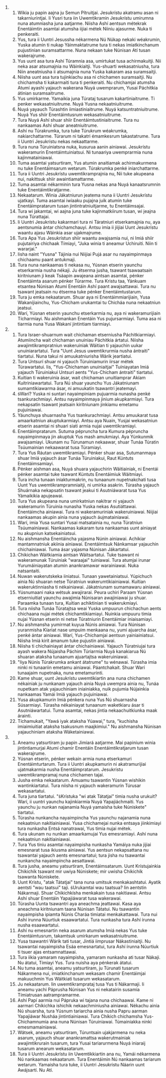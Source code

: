 <ol>
  <li>
    <ol>
      <li>Wikia ju papin aajna ju Semun Pítruitjai. Jesukrístu akatramu asan ni takarniurintjai. Ii Yusri tura iin Uwemtikramin Jesukrístu umirumna nuna atumniasha juna aatjarme. Niisha Ashí aentsun métekrak Enentáimtin asamtai atumsha iijiai métek Niiniu ajasurme. Nuka ti penkeraiti.</li>
      <li>Yus, tura ii Uuntri Jesussha nékarmena Nú Núkap nekaki wéakrumin, Yuska atumin ti nukap Yáinmaktatrume tura ti nekas imiatkinchanum pujustinian suramsattarme. Nuna nekaan tuke Núnisan Atí tusan wakerajrume.</li>
      <li>Yus uunt asa tura Ashí Túramnia asa, umirtukat tusa achirmakuitji. Nii neka asar atsumajnia nu Wáinkiaitji. Yus-shuarti wekasatniusha, tura Niin aneatniusha ii atsumajnia nuna Yuska kakaram asa suramsaitji.</li>
      <li>Niisha uunt asa tura tujinkiachu asa ni chichamen suramsaitji. Nu chichamsha ti kakarmaiti tura ti penkeraiti. Nu chichamjai atumsha Atumí ayashi yajauch wakerana Nuyá uwemprarum, Yusai Páchitkia átinian suramsaitrume.</li>
      <li>Yus umirkarme. Yamaikia juna Túrataj tusarum kakartiniaitrume. Ti penker wekasatniuitrume. Nuyá Yusna nekaatniuitrume.</li>
      <li>Nuyá yayauch Túrashtin iimiastiniaitrume. Nuyá katsuntratniuitrume. Nuyá Yus shiir Enentáimtusrum wekasatniuitrume.</li>
      <li>Tura Nuyá Ashí shuar shiir Enentáimtustiniaitrume. Tura nu nankaamas Ashí shuar aneatniuitrume.</li>
      <li>Ashí nu Túrakrumka, tura tuke Túrukrum wéakrumka, nakiarchattarme. Túrarum ni takatri émamkesrum takastatrume. Tura ii Uuntri Jesukrístu nekas nekaattarme.</li>
      <li>Tura nuna Túruiniatsna nuka, kusurua aanin ainiawai. Jesukrístu wakeramurin Enentáimtuiniatsui. Ni tunaariya uwemprarmia nuna kajinmatainiawai.</li>
      <li>Tuma asamtai yatsurtiram, Yus atumin anaitiamak achirmakurmena nu tuke Enentáimsarum wetarum. Túrakrumka penké iniarchattarme.</li>
      <li>Tura ii Uuntri Jesukrístu uwemtikramprajnia nu, Nii tuke akupeana nui, nakittsuk shiir awaintiamattarme.</li>
      <li>Tuma asamtai nékarminin tura Yusna nekas ana Nuyá kanaatsrumnin tuke Enentáimtikratjarme.</li>
      <li>Nekaatarum. Winia Jákatniurun jeatema nuna ii Uuntri Jesukrístu ujatkayi. Tuma asamtai iwiaaku pujajna juik atumin tuke Enentáimpratarum tusan jintintratniuitjarme, tu Enentáimsajai.</li>
      <li>Tura wi jakamtai, wi aajna juna tuke kajinmatkiirum tusan, wi jeajna nuna Túrattajai.</li>
      <li>Ii Uuntri Jesukrístu kakarmari tura ni Táratniuri etserkamajnia nu, aya aentsnumia ántar chichamchauyi. Antsu imia ii jiijiai Uunt Jesukrístu waantu ajasu Wáinkia asar ujakmajrume.</li>
      <li>Tura Apa Yus Jesukrístun shiir waantu awajsamia nui, ni Imiá shiir pujutairiya chichaak Tímiayi, "Juka winia ti aneamur Uchiruiti. Niin ti wararjai."</li>
      <li>Iisha naint "Yusna" Tájinia nui Niijiai Pujá asar nu nayaimpinmaya chichaamu paant antukmaji.</li>
      <li>Tura nuna nankaamas ti nekasa nu, Yúsnan etserin yaunchu etserkarmia nusha nékaji. Ju étserma jusha, tsawant tsawaatsain kiritniunam ji keak Tsáapin awajeana aintsan asamtai, pénker Enentáimta asarum pénker Túrarme. Tura Kristu taa, Yánkuam etsantea Núnisan Atumí Enentáin Ashí paant awajsattawai. Tura nu tsawant jeatsain nu étserma tuke pénker Enentáimtustarum.</li>
      <li>Tura ju emka nekaatarum. Shuar aya ni Enentáimmiarijiain, Yusa Wakaníjiainchu, Yus-Chicham urukamtai tu Chicháa nuna nekaatniun jeatsui.</li>
      <li>Warí, Yúsnan etserin yaunchu etserkarmia nu, aya ni wakeramurijiain Tícharmiayi. Nu aishmankan Enentáin Yus pujursarmiayi. Tuma asa ni tiarmia nuna Yusa Wakaní jintintiam tiarmiayi.</li>
    </ol>
  </li>
  <li>
    <ol>
      <li>Tura Israer-shuarnum wait chichaman etserniusha Páchitkiarmiayi. Atumiincha wait chichaman unuiniau Páchitkia ártatui. Niisha awajimtikrampratniun wakeruiniak Wáitian ti yajauchin uukar unuiniarartatui. Tura "Uunt Jesus uwemtikrurmia nusha ántraiti" tiartatui. Nuna takui ni amuukatniurisha Wárik jeartiatui.</li>
      <li>Tura Untsurí shuar ni yajauch Túruiniamurin iirsar métek Túrawartatui. Iis, "Yus-Chichaman unuiniaitjai" Tuíniayatan Imiá yajauch Túruiniakui Untsurí aents "Yus-Chicham ántraiti" tiartatui.</li>
      <li>Kuítian ti wakeruinia ásar, wait chichaman unuitiamprar Akíam Kuítriniawartatui. Tura Nú shuar yaunchu Yus Jákatniunam sumamtikiawarma ásar, ni amuukatin tsawantri jeatemayi.</li>
      <li>ṡWarí? Yuska ni suntari nayaimpiniam pujuarmia nunasha penké tsankurachmiayi. Antsu nayaimpinmaya jinium akupkarmiayi. Tura nekapsatin tsawant jeatsain kiritniunam jinkiamu emetamu pujuiniawai.</li>
      <li>Yáunchuya shuarnasha Yus tsankurachmiayi. Antsu amuukarat tusa amaarkatniun akuptukarmiayi. Antsu aya Nuain, Yusjai wekasatniun etserin asamtai ni shuari siati armia nujai uwemtikramiayi.</li>
      <li>Enentáimpratarum. Sutuma pépruncha tura Kumura pépruncha nayaimpinmaya jin akuptuk Yus mash amukmiayi. Aya Yúnkunmik awajsamiayi. Ukunam nu Túrunamun nekaawar, shuar Tunáa Túratin Tsúumainian nekaawarat tusa Túramiayi.</li>
      <li>Tura Yus Ráutan uwemtikramiayi. Pénker shuar asa, Sutumanmaya shuar Imiá yajauch ásar Tunáa Túruiniakui, Raut Kúntuts Enentáimsamiayi.</li>
      <li>Pénker aishman asa, Nuyá shuara yajauchirin Wáitiainiak, ni Enentái pénker asamtai tuke tsawant Kúntuts Enentáimiuk Wáitmiayi.</li>
      <li>Tura incha tunaan iniakturmakrin, nu tunaanum nupetnakchati tusa Uunt Yus uwemtikrampramniaitji, ni umirka asakrin. Túrasha yajauch Shuárnaka nekapsatin tsawant jeakui ti Asutniáwarat tusa Yus Yámaikikia apujeawai.</li>
      <li>Tura Yus akupeana nuna umirkatniun nakitrar ni yajauch wakeramurin Túruinia nunasha Yuska nekas Asutiáttawai. Enentáimcha ainiawai. Tura ni wakeramuriniak wakeruiniawai. Niijiai nankaamas akupin ainia nuna yajauch áujmatainiawai.</li>
      <li>Warí, imia Yusa suntari Yusai matsatainia nu, nuna Túratniun Tsúumainiawai. Nankaamas kakaram tura nankaamas uunt ainiayat nu akupniun katsekainiatsui.</li>
      <li>Nu aishmansha Enentáincha yajasma Núnin ainiawai. Achikiar mantamnatniuk akiinia ainiawai. Enentáimtsuk Nánkamsar yajauchin chichainiawai. Tuma ásar yajasma Núnisan Jákartatui.</li>
      <li>Chikichan Wáitkiamia aintsan Wáitsartatui. Tuke tsawant ni wakeramunak Túruiniak "waraajai" tuiniawai. Tura atumjai irunar Yurumáiniayatan atumin anankramawar warainiawai. Nuka natsantaiti.</li>
      <li>Nuwan wakerutskeka iiniatsui. Tunaan yawetainiatsui. Yúpichuch ainia Nú shuaran netse Túratniun wakerumtikiainiawai. Kuítian wakeruktinniasha ti nékainiawai. Jákatniunam sumamawaru ainiawai.</li>
      <li>Yúsnumaani naka wétsuk awajirarai. Peura uchiri Paraam Yúsnan etserniuitiat yaunchu awajimia Núnisaran awajiniawai ju shuar. Paraamka tunaan tura, Kuítian achiktinian ti wakerukmiayi.</li>
      <li>Tura niisha Tunáa Túratajtsa weai Yuska umpuurun chichachun aents chichaana nujai métek chichamtikiamiayi. Nuinkia umpuuru timia nujai Yúsnan etserin ni netse Túratniurin Enentáimiar iniaisamiayi.</li>
      <li>Nu aishmansha yumirmat kuyua Núnis ainiawai. Tura Núnisan yuranmisha Kíariat nase umpuim menkaana nu, yumi ajuarcha ásar, penké ántar ainiawai. Warí, Yus-Chichamjai aentsun yainiainiatsui. Niisha Imiá kirit ámanum tuke pujustin ainiawai.</li>
      <li>Niisha ti chichainiayat ántar chichainiawai. Yajauch Túratniujai tura ayash wakera Nújaisha Páchim Túriarmia Nuyá kanakiarua Nú shuaran ataksha tunaanum ajuartajtsa wakeruiniawai.</li>
      <li>"Iiya Núnis Túrakrumka ankant átatrume" tu wénawai. Túrasha imia ninki ni tunaariin emetamu ainiawai. Páantchakait. Shuar Warí tunaajaim nupetnaka, nuna emetamurinti.</li>
      <li>Kame shuar, uunt Jesukrístu uwemtikiartin ana nuna chichamen nékainiak ju nunkanam yajauch ainia Nuyá uwempra ainia nu, Tunáa nupetkam atak yajauchiniam iniainiakka, nuik pujumia Nújainkia nankaamas Yamái Imiá yajauch pujuiniawai.</li>
      <li>Yusa akupkamurin Imiá pénkera nuna Yus Nú shuarnasha Súsarmiayi. Túrasha nékainiayat tunaanum waketkiaru ásar ti Asutniáwartatui. Tuma asamtai, nekas jintia nekaachuitkiunka maak árainti.</li>
      <li>Tíchamukait, "Yawá iyak ataksha Yúawai," tura, "kuchisha imiaimiuitiat ataksha tsakusnum maajkimiui." Nu aishmansha Núnisan yajauchiniam ataksha Wáketainiawai.</li>
    </ol>
  </li>
  <li>
    <ol>
      <li>Aneamu yatsurtiram ju papin Jimiará aatjarme. Mai papinium winia jintintiamurjai Atumí chamir Enentáin Enentáimtikratjarum tusan wakerajrume.</li>
      <li>Yúsnan etserin, pénker wekain armia nuna etserkamuri Enentáimturtarum. Tura ii Uuntri akupkamurin ni akatramurijiai ujatmakarmia nusha Enentáimpratarum. Jesukrístu uwemtikrampramaj nuna chichamen tajai.</li>
      <li>Jusha emka nekaatarum. Amuamu tsawantin Yúsnan wishikin wantinkiartatui. Tura niisha ni yajauch wakeramurin Túrusar wekasartatui.</li>
      <li>Tura juna tiartatui. "ṡKrístuka "wi atak Tátatjai" timia nusha urukuit? Warí, ii uuntri yaunchu kajinkiarmia Nuyá Yapajiáchmaiti. Yus yaunchu ju nunkan najanamia Nuyá yamaisha tuke Núniskete" tiartatui.</li>
      <li>Túrasha nunkancha nayaimpincha Yus yaunchu najanamia nuna nekaatniun nakitiainiawai. Yusa chichamejai nunka entsaya jiinkimiayi tura nunkasha Entsá nanatrawai, Yus timia nujai métek.</li>
      <li>Tura ukunam nu nunkan amaarkamujai Yus emesramiayi. Ashí nuna nekaatniun nakitiainiawai.</li>
      <li>Tura Yus tiniu asamtai nayaimpisha nunkasha Yamáiya nuka jijiai emesnarat tusa ikiusma ainiawai. Yus aentsun nekapsattana nu tsawantai yajauch aents emesnartatui; tura jisha nu tsawantai nunkancha nayaimpincha aesattawai.</li>
      <li>Tura jusha, aneamu yatsurtiram, Enentáimsatarum. Uunt Krístujainkia Chikichík tsawant mir uwiya Núniskete; mir uwisha Chikichík tsawanta Núniskete.</li>
      <li>Uunt Kristu, "atak Tátatjai" tana nuna umitsuk menkakashtatui. Ayatik aentsti "wau taatsui" taji. ṡUrukamtai wau taatsua? Iin aentstin Nákarmaji. Shuar Chikichkísha menkakain tusa nakitiawai. Antsu Ashí shuar Enentáin Yapajiáwarat tusa wakerawai.</li>
      <li>Túrasha Uunta tsawantri aya aneachma jeattawai. Kasa aya aneachma kiritniunam taana Núnisan Tátatui. Nu tsawantin nayaimpisha ipiamta Núnis Charáa timiatai menkakattawai. Tura nui Ashí írunna Núurtiuk esaawartatui. Tura nunkasha tura Ashí írunna nusha esaawartatui.</li>
      <li>Ashí nu emesnartin neka asarum atumsha Imiá nekas Yus tuke Enentáimtusrum, takamtsuk umirkarum wekasatniuitrume.</li>
      <li>Yusa tsawantri Wárik tati tusar, Jintiá iimprusar Nákastiniaitji. Nu tsawantai nayaimpisha Esáa emesnartatui, tura Ashí írunna Núurtiuk ti tsuer ajas entsamnattawai.</li>
      <li>Tura iikia yamaram nayaimpisha, yamaram nunkasha ati tusar Nákaji. Nu átatui, Tímiayi Yus. Tura nuisha aya pénkerak átatui.</li>
      <li>Nu tuma asamtai, aneamu yatsurtiram, ju Túrunati tusarum Nákarmena nui, imiatkinchanum wekasam chamir Enentáimjai makuuchmin Yus Wáitkiati tusarum wekasatarum.</li>
      <li>Ju nekaatarum. Iin uwemtikramprataj tusa Yus ti Nákarmaji. Ii aneamu yachi Páprusha Núnisan Yus ni nekatairin susamia Tímiatrusan aatrampramarme.</li>
      <li>Ashí Papí aarmia nui Pápruka wi tajana nuna chichaawai. Kame ni aarmari Chíkichka ishichik nekaachminiusha ainiawai. Nékachu ainia Nú shuarsha, tura Yúsnum tariarcha ainia nusha Papru aarman Yapajiáwar Nusháa jintintiainiawai. Tura Chíkich chichamsha Yus-Chichamnumia ana nuna Núnisan Túruiniawai. Túmainiakka ninki emesmamainiawai.</li>
      <li>Wátsek, aneamu yatsurtiram, Túruntsain ujakjarmena nu neka asarum, yajauch shuar anankramattsa wakerutmainiak awajimtikrurain tusarum, tura Yusai tariarurmena Nuyá iniaraij tusarum anearum wekasatarum.</li>
      <li>Tura ii Uuntri Jesukrístu iin Uwemtikkiartin ana nu, Yamái nékarmena Nú nankaamas nekaatarum. Tura Enentáimin Nú nankaamas tariarum wetarum. Yamaisha tura tuke, ii Uuntri Jesukristu Náarin uunt Awájsartí. Nu Atí.</li>
    </ol>
  </li>
</ol>